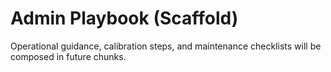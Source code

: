 # Admin Playbook (Scaffold)

Operational guidance, calibration steps, and maintenance checklists will be composed in future chunks.
